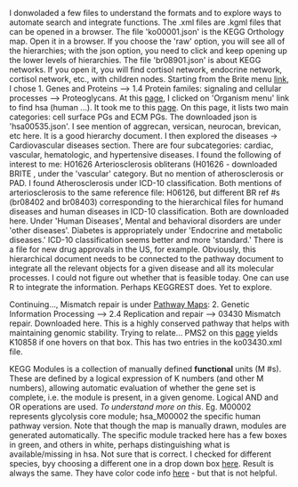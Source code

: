 I donwoladed a few files to understand the formats and to explore ways to automate search and integrate functions. The .xml files are .kgml files that can be opened in a browser. The file 'ko00001.json' is the KEGG Orthology map. Open it in a browser. If you choose the 'raw' option, you will see all of the hierarchies; with the json option, you need to click and keep opening up the lower levels of hierarchies. The file 'br08901.json' is about KEGG networks. If you open it, you will find cortisol network, endocrine network, cortisol network, etc., with children nodes. Starting from the Brite menu [link](https://www.kegg.jp/kegg/brite.html), I chose 1. Genes and Proteins --> 1.4 Protein familes: signaling and cellular processes --> Proteoglycans. At this [page](https://www.kegg.jp/kegg-bin/get_htext?ko00535.keg), I clicked on 'Organism menu' link to find hsa (human ...). It took me to this [page](https://www.kegg.jp/kegg-bin/get_htext?hsa00535). On this page, it lists two main categories: cell surface PGs and ECM PGs. The downloaded json is 'hsa00535.json'. I see mention of aggrecan, versican, neurocan, brevican, etc here. It is a good hierarchy document. I then explored the diseases -> Cardiovascular diseases section. There are four subcategories: cardiac, vascular, hematologic, and hypertensive diseases. I found the following of interest to me:  H01626  Arteriosclerosis obliterans (H01626 - downloaded BRITE , under the 'vascular' category. But no mention of atherosclerosis or PAD.  I found Atherosclerosis under ICD-10 classification. Both mentions of arteriosclerosis to the same reference file: H06126, but different BR ref #s (br08402 and br08403) corresponding to the hierarchical files for humand diseases and human diseases in ICD-10 classification. Both are downloaded here. Under 'Human Diseases', Mental and behavioral disorders are under 'other diseases'. Diabetes is appropriately under 'Endocrine and metabolic diseases.' ICD-10 classification seems better and more 'standard.'  There is a file for new drug approvals in the US, for example. Obviously, this hierarchical document needs to be connected to the pathway document to integrate all the relevant objects for a given disease and all its molecular processes. I could not figure out whether that is feasible today. One can use R to integrate the information. Perhaps KEGGREST does. Yet to explore. 

Continuing..., Mismatch repair is under [Pathway Maps](https://www.kegg.jp/kegg/pathway.html): 2. Genetic Information Processing --> 2.4 Replication and repair --> 03430 Mismatch repair. Downloaded here. This is a highly conserved pathway that helps with maintaining genomic stability. Trying to relate... PMS2 on this [page](https://www.kegg.jp/kegg-bin/show_pathway?map=ko03430&show_description=show) yields K10858 if one hovers on that box. This has two entries in the ko03430.xml file. 

KEGG Modules is a collection of manually defined **functional** units (M #s). These are defined by a logical expression of K numbers (and other M numbers), allowing automatic evaluation of whether the gene set is complete, i.e. the module is present, in a given genome. Logical AND and OR operations are used. *To understand more on this*. Eg. M00002 represents glycolysis core module; hsa_M00002 the specific human pathway version. Note that though the map is manually drawn, modules are generated automatically. The specific module tracked here has a few boxes in green, and others in white, perhaps distinguishing what is available/missing in hsa. Not sure that is correct. I checked for different species, byy choosing a different one in a drop down box [here](https://www.kegg.jp/kegg-bin/show_module?map=M00002&org=myb&select_org=myb). Result is always the same. They have color code info [here](https://www.kegg.jp/kegg/kegg1c.html) - but that is not helpful. 
